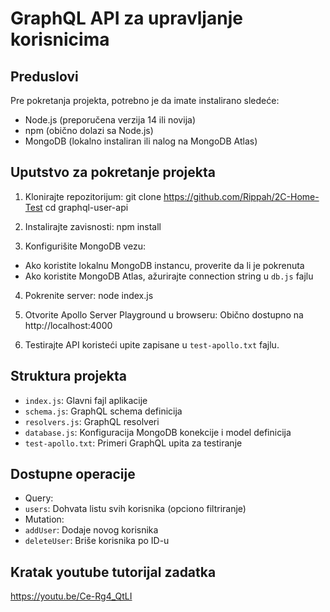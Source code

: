 # GraphQL API za upravljanje korisnicima

## Preduslovi

Pre pokretanja projekta, potrebno je da imate instalirano sledeće:

- Node.js (preporučena verzija 14 ili novija)
- npm (obično dolazi sa Node.js)
- MongoDB (lokalno instaliran ili nalog na MongoDB Atlas)

## Uputstvo za pokretanje projekta

1. Klonirajte repozitorijum:
   git clone https://github.com/Rippah/2C-Home-Test
   cd graphql-user-api
   
3. Instalirajte zavisnosti:
   npm install
   
4. Konfigurišite MongoDB vezu:
- Ako koristite lokalnu MongoDB instancu, proverite da li je pokrenuta
- Ako koristite MongoDB Atlas, ažurirajte connection string u `db.js` fajlu

4. Pokrenite server:
   node index.js
   
6. Otvorite Apollo Server Playground u browseru:
Obično dostupno na http://localhost:4000

7. Testirajte API koristeći upite zapisane u `test-apollo.txt` fajlu.

## Struktura projekta

- `index.js`: Glavni fajl aplikacije
- `schema.js`: GraphQL schema definicija
- `resolvers.js`: GraphQL resolveri
- `database.js`: Konfiguracija MongoDB konekcije i model definicija
- `test-apollo.txt`: Primeri GraphQL upita za testiranje

## Dostupne operacije

- Query:
- `users`: Dohvata listu svih korisnika (opciono filtriranje)
- Mutation:
- `addUser`: Dodaje novog korisnika
- `deleteUser`: Briše korisnika po ID-u


## Kratak youtube tutorijal zadatka

https://youtu.be/Ce-Rg4_QtLI
